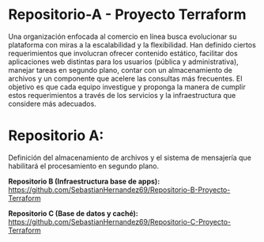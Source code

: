 # Repositorio-A - Proyecto Terraform
Una organización enfocada al comercio en línea busca evolucionar su plataforma
con miras a la escalabilidad y la flexibilidad. Han definido ciertos requerimientos
que involucran ofrecer contenido estático, facilitar dos aplicaciones web distintas
para los usuarios (pública y administrativa), manejar tareas en segundo plano,
contar con un almacenamiento de archivos y un componente que acelere las
consultas más frecuentes. El objetivo es que cada equipo investigue y proponga
la manera de cumplir estos requerimientos a través de los servicios y la
infraestructura que considere más adecuados.

# Repositorio A: 
Definición del almacenamiento de archivos y el sistema de 
mensajería que habilitará el procesamiento en segundo plano.

**Repositorio B (Infraestructura base de apps):** https://github.com/SebastianHernandez69/Repositorio-B-Proyecto-Terraform

**Repositorio C (Base de datos y caché):** https://github.com/SebastianHernandez69/Repositorio-C-Proyecto-Terraform
